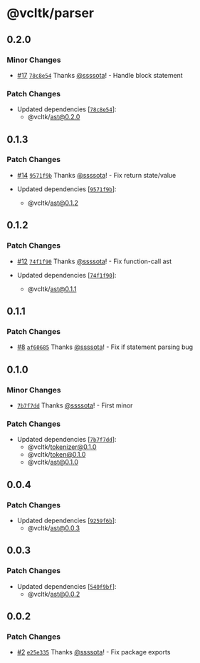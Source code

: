 # @vcltk/parser

## 0.2.0

### Minor Changes

- [#17](https://github.com/ssssota/vcltk/pull/17) [`78c8e54`](https://github.com/ssssota/vcltk/commit/78c8e5427a13dd6707510c18ca8ed38d6003a4ae) Thanks [@ssssota](https://github.com/ssssota)! - Handle block statement

### Patch Changes

- Updated dependencies [[`78c8e54`](https://github.com/ssssota/vcltk/commit/78c8e5427a13dd6707510c18ca8ed38d6003a4ae)]:
  - @vcltk/ast@0.2.0

## 0.1.3

### Patch Changes

- [#14](https://github.com/ssssota/vcltk/pull/14) [`9571f9b`](https://github.com/ssssota/vcltk/commit/9571f9bbe17bf1c14f41c9b3fc505faa9520dc23) Thanks [@ssssota](https://github.com/ssssota)! - Fix return state/value

- Updated dependencies [[`9571f9b`](https://github.com/ssssota/vcltk/commit/9571f9bbe17bf1c14f41c9b3fc505faa9520dc23)]:
  - @vcltk/ast@0.1.2

## 0.1.2

### Patch Changes

- [#12](https://github.com/ssssota/vcltk/pull/12) [`74f1f90`](https://github.com/ssssota/vcltk/commit/74f1f90a624e2f39c01b0375e1532b5b34caf237) Thanks [@ssssota](https://github.com/ssssota)! - Fix function-call ast

- Updated dependencies [[`74f1f90`](https://github.com/ssssota/vcltk/commit/74f1f90a624e2f39c01b0375e1532b5b34caf237)]:
  - @vcltk/ast@0.1.1

## 0.1.1

### Patch Changes

- [#8](https://github.com/ssssota/vcltk/pull/8) [`af60685`](https://github.com/ssssota/vcltk/commit/af60685c4ce0c7a7dd8b2ff577c533487386b407) Thanks [@ssssota](https://github.com/ssssota)! - Fix if statement parsing bug

## 0.1.0

### Minor Changes

- [`7b7f7dd`](https://github.com/ssssota/vcltk/commit/7b7f7dda59454b2cc17697cc5672c3e372992979) Thanks [@ssssota](https://github.com/ssssota)! - First minor

### Patch Changes

- Updated dependencies [[`7b7f7dd`](https://github.com/ssssota/vcltk/commit/7b7f7dda59454b2cc17697cc5672c3e372992979)]:
  - @vcltk/tokenizer@0.1.0
  - @vcltk/token@0.1.0
  - @vcltk/ast@0.1.0

## 0.0.4

### Patch Changes

- Updated dependencies [[`9259f6b`](https://github.com/ssssota/vcltk/commit/9259f6bcaa600873e50ea0a8d09811db66da9adb)]:
  - @vcltk/ast@0.0.3

## 0.0.3

### Patch Changes

- Updated dependencies [[`540f9bf`](https://github.com/ssssota/vcltk/commit/540f9bf9de021a9d6bddbf35ec9e5267b605492c)]:
  - @vcltk/ast@0.0.2

## 0.0.2

### Patch Changes

- [#2](https://github.com/ssssota/vcltk/pull/2) [`e25e335`](https://github.com/ssssota/vcltk/commit/e25e3357bc8435870c5f0d151092dc3e63470a41) Thanks [@ssssota](https://github.com/ssssota)! - Fix package exports
